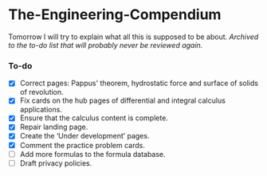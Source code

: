 # The-Engineering-Compendium

Tomorrow I will try to explain what all this is supposed to be about.
*Archived to the to-do list that will probably never be reviewed again.*

### To-do
- [x] Correct pages: Pappus' theorem, hydrostatic force and surface of solids of revolution.
- [x] Fix cards on the hub pages of differential and integral calculus applications.
- [x] Ensure that the calculus content is complete.
- [x] Repair landing page.
- [x] Create the ‘Under development’ pages.
- [x] Comment the practice problem cards.
- [ ] Add more formulas to the formula database.
- [ ] Draft privacy policies.